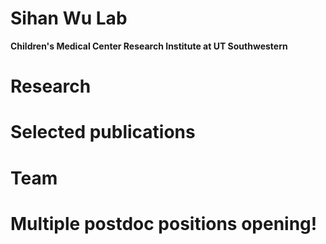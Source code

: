 # Sihan Wu Lab
**Children's Medical Center Research Institute at UT Southwestern**

# Research




# Selected publications





# Team




# Multiple postdoc positions opening!
